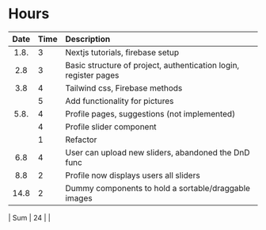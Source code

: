 # Hours

| Date | Time | Description                                                      |
| :--: | :--- | :--------------------------------------------------------------- |
| 1.8. | 3    | Nextjs tutorials, firebase setup                                 |
| 2.8  | 3    | Basic structure of project, authentication login, register pages |
| 3.8  | 4    | Tailwind css, Firebase methods                                   |
|      | 5    | Add functionality for pictures                                   |
| 5.8. | 4    | Profile pages, suggestions (not implemented)                     |
|      | 4    | Profile slider component                                         |
|      | 1    | Refactor                                                         |
| 6.8  | 4    | User can upload new sliders, abandoned the DnD func              |
| 8.8  | 2    | Profile now displays users all sliders                           |
| 14.8 | 2    | Dummy components to hold a sortable/draggable images             |

| Sum | 24 | |
